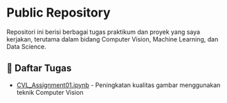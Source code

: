 # Public Repository

Repositori ini berisi berbagai tugas praktikum dan proyek yang saya kerjakan, terutama dalam bidang Computer Vision, Machine Learning, dan Data Science.

## 📁 Daftar Tugas

- [CVL_Assignment01.ipynb](CVL_Assignment01.ipynb) - Peningkatan kualitas gambar menggunakan teknik Computer Vision
